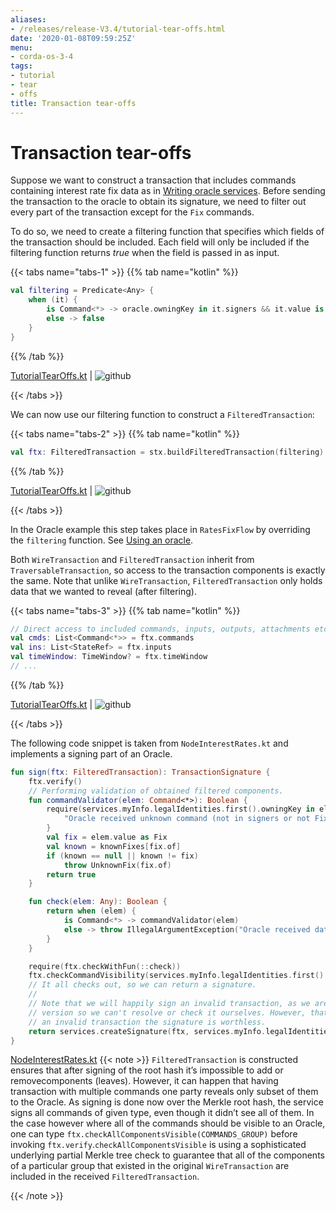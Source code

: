 ```yaml
---
aliases:
- /releases/release-V3.4/tutorial-tear-offs.html
date: '2020-01-08T09:59:25Z'
menu:
- corda-os-3-4
tags:
- tutorial
- tear
- offs
title: Transaction tear-offs
---
```



# Transaction tear-offs

Suppose we want to construct a transaction that includes commands containing interest rate fix data as in
[Writing oracle services](oracles.md). Before sending the transaction to the oracle to obtain its signature, we need to filter out every part
of the transaction except for the `Fix` commands.

To do so, we need to create a filtering function that specifies which fields of the transaction should be included.
Each field will only be included if the filtering function returns *true* when the field is passed in as input.

{{< tabs name="tabs-1" >}}
{{% tab name="kotlin" %}}
```kotlin
val filtering = Predicate<Any> {
    when (it) {
        is Command<*> -> oracle.owningKey in it.signers && it.value is Fix
        else -> false
    }
}

```
{{% /tab %}}


[TutorialTearOffs.kt](https://github.com/corda/corda/blob/release/os/3.4/docs/source/example-code/src/main/kotlin/net/corda/docs/tutorial/tearoffs/TutorialTearOffs.kt) | ![github](/images/svg/github.svg "github")

{{< /tabs >}}

We can now use our filtering function to construct a `FilteredTransaction`:

{{< tabs name="tabs-2" >}}
{{% tab name="kotlin" %}}
```kotlin
val ftx: FilteredTransaction = stx.buildFilteredTransaction(filtering)

```
{{% /tab %}}


[TutorialTearOffs.kt](https://github.com/corda/corda/blob/release/os/3.4/docs/source/example-code/src/main/kotlin/net/corda/docs/tutorial/tearoffs/TutorialTearOffs.kt) | ![github](/images/svg/github.svg "github")

{{< /tabs >}}

In the Oracle example this step takes place in `RatesFixFlow` by overriding the `filtering` function. See
[Using an oracle](oracles.md#filtering-ref).

Both `WireTransaction` and `FilteredTransaction` inherit from `TraversableTransaction`, so access to the
transaction components is exactly the same. Note that unlike `WireTransaction`,
`FilteredTransaction` only holds data that we wanted to reveal (after filtering).

{{< tabs name="tabs-3" >}}
{{% tab name="kotlin" %}}
```kotlin
// Direct access to included commands, inputs, outputs, attachments etc.
val cmds: List<Command<*>> = ftx.commands
val ins: List<StateRef> = ftx.inputs
val timeWindow: TimeWindow? = ftx.timeWindow
// ...

```
{{% /tab %}}


[TutorialTearOffs.kt](https://github.com/corda/corda/blob/release/os/3.4/docs/source/example-code/src/main/kotlin/net/corda/docs/tutorial/tearoffs/TutorialTearOffs.kt) | ![github](/images/svg/github.svg "github")

{{< /tabs >}}

The following code snippet is taken from `NodeInterestRates.kt` and implements a signing part of an Oracle.

```kotlin
fun sign(ftx: FilteredTransaction): TransactionSignature {
    ftx.verify()
    // Performing validation of obtained filtered components.
    fun commandValidator(elem: Command<*>): Boolean {
        require(services.myInfo.legalIdentities.first().owningKey in elem.signers && elem.value is Fix) {
            "Oracle received unknown command (not in signers or not Fix)."
        }
        val fix = elem.value as Fix
        val known = knownFixes[fix.of]
        if (known == null || known != fix)
            throw UnknownFix(fix.of)
        return true
    }

    fun check(elem: Any): Boolean {
        return when (elem) {
            is Command<*> -> commandValidator(elem)
            else -> throw IllegalArgumentException("Oracle received data of different type than expected.")
        }
    }

    require(ftx.checkWithFun(::check))
    ftx.checkCommandVisibility(services.myInfo.legalIdentities.first().owningKey)
    // It all checks out, so we can return a signature.
    //
    // Note that we will happily sign an invalid transaction, as we are only being presented with a filtered
    // version so we can't resolve or check it ourselves. However, that doesn't matter much, as if we sign
    // an invalid transaction the signature is worthless.
    return services.createSignature(ftx, services.myInfo.legalIdentities.first().owningKey)
}

```
[NodeInterestRates.kt](https://github.com/corda/corda/blob/release/os/3.4/samples/irs-demo/cordapp/src/main/kotlin/net/corda/irs/api/NodeInterestRates.kt)
{{< note >}}
`FilteredTransaction` is constructed ensures that after signing of the root hash it’s impossible to add or removecomponents (leaves). However, it can happen that having transaction with multiple commands one party reveals only subset of them to the Oracle.
As signing is done now over the Merkle root hash, the service signs all commands of given type, even though it didn’t see
all of them. In the case however where all of the commands should be visible to an Oracle, one can type `ftx.checkAllComponentsVisible(COMMANDS_GROUP)` before invoking `ftx.verify`.`checkAllComponentsVisible` is using a sophisticated underlying partial Merkle tree check to guarantee that all of
the components of a particular group that existed in the original `WireTransaction` are included in the received
`FilteredTransaction`.

{{< /note >}}

